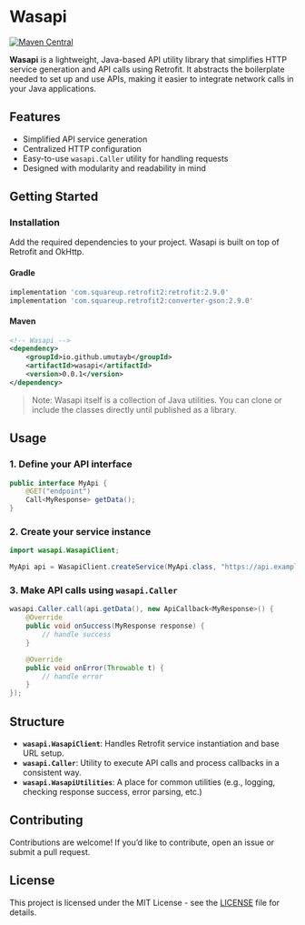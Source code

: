 # Wasapi
[![Maven Central](https://img.shields.io/maven-central/v/io.github.umutayb/wasapi?color=brightgreen&label=Wasapi)](https://mvnrepository.com/artifact/io.github.umutayb/wasapi/latest)

**Wasapi** is a lightweight, Java-based API utility library that simplifies HTTP service generation and API calls using Retrofit. It abstracts the boilerplate needed to set up and use APIs, making it easier to integrate network calls in your Java applications.

## Features

* Simplified API service generation
* Centralized HTTP configuration
* Easy-to-use `wasapi.Caller` utility for handling requests
* Designed with modularity and readability in mind

## Getting Started

### Installation

Add the required dependencies to your project. Wasapi is built on top of Retrofit and OkHttp.

#### Gradle

```gradle
implementation 'com.squareup.retrofit2:retrofit:2.9.0'
implementation 'com.squareup.retrofit2:converter-gson:2.9.0'
```

#### Maven

```xml
<!-- Wasapi -->
<dependency>
    <groupId>io.github.umutayb</groupId>
    <artifactId>wasapi</artifactId>
    <version>0.0.1</version>
</dependency>
```

> Note: Wasapi itself is a collection of Java utilities. You can clone or include the classes directly until published as a library.

## Usage

### 1. Define your API interface

```java
public interface MyApi {
    @GET("endpoint")
    Call<MyResponse> getData();
}
```

### 2. Create your service instance

```java
import wasapi.WasapiClient;

MyApi api = WasapiClient.createService(MyApi.class, "https://api.example.com/");
```

### 3. Make API calls using `wasapi.Caller`

```java
wasapi.Caller.call(api.getData(), new ApiCallback<MyResponse>() {
    @Override
    public void onSuccess(MyResponse response) {
        // handle success
    }

    @Override
    public void onError(Throwable t) {
        // handle error
    }
});
```

## Structure

* **`wasapi.WasapiClient`**: Handles Retrofit service instantiation and base URL setup.
* **`wasapi.Caller`**: Utility to execute API calls and process callbacks in a consistent way.
* **`wasapi.WasapiUtilities`**: A place for common utilities (e.g., logging, checking response success, error parsing, etc.)

## Contributing

Contributions are welcome! If you’d like to contribute, open an issue or submit a pull request.

## License

This project is licensed under the MIT License - see the [LICENSE](LICENSE) file for details.
